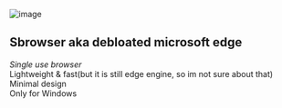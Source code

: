 ![image](https://github.com/user-attachments/assets/3ec83349-e2ac-46ee-85e3-e8d19ff13ddd)

**Sbrowser aka debloated microsoft edge**  
---  
 *Single use browser*  
 Lightweight & fast(but it is still edge engine, so im not sure about that)  
 Minimal design  
 Only for Windows  


